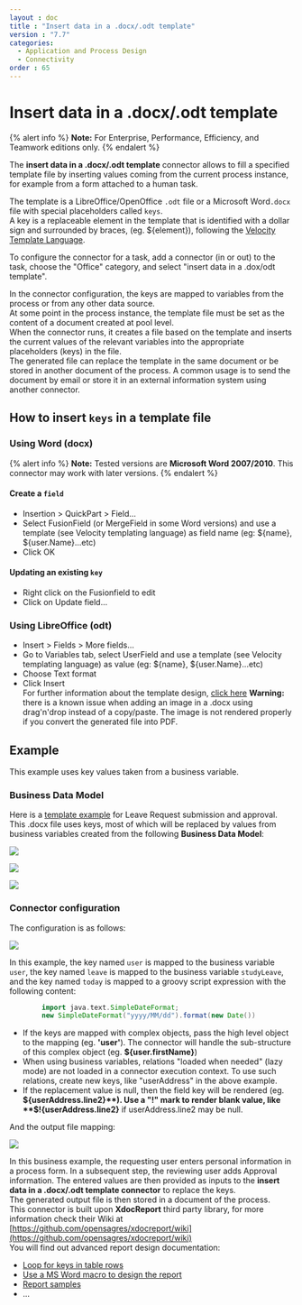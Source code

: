 ```yaml
---
layout : doc
title : "Insert data in a .docx/.odt template"
version : "7.7"
categories:
  - Application and Process Design
  - Connectivity
order : 65
---
```

# Insert data in a .docx/.odt template

{% alert info %}
**Note:** For Enterprise, Performance, Efficiency, and Teamwork editions only.
{% endalert %}

The **insert data in a .docx/.odt template** connector allows to fill a specified template file by inserting values coming from the current process instance, for example from a form attached to a human task.

The template is a LibreOffice/OpenOffice `.odt` file or a Microsoft Word`.docx` file with special placeholders called `keys`.  
A key is a replaceable element in the template that is identified with a dollar sign and surrounded by braces, (eg. ${element}), following the [Velocity Template Language](https://velocity.apache.org/engine/releases/velocity-1.7/user-guide.html).

To configure the connector for a task, add a connector (in or out) to the task, choose the "Office" category, and select "insert data in a .dox/odt template".

In the connector configuration, the keys are mapped to variables from the process or from any other data source.  
At some point in the process instance, the template file must be set as the content of a document created at pool level.  
When the connector runs, it creates a file based on the template and inserts the current values of the relevant variables into the appropriate placeholders (keys) in the file.  
The generated file can replace the template in the same document or be stored in another document of the process. A common usage is to send the document by email or store it in an external information system using another connector.

## How to insert `keys` in a template file

### Using Word (docx)

{% alert info %}
**Note:** Tested versions are **Microsoft Word 2007/2010**. This connector may work with later versions.
{% endalert %}

#### Create a `field`

* Insertion \> QuickPart \> Field...
* Select FusionField (or MergeField in some Word versions) and use a template (see Velocity templating language) as field name (eg: ${name}, ${user.Name}...etc)
* Click OK

#### Updating an existing `key`

* Right click on the Fusionfield to edit
* Click on Update field...

### Using LibreOffice (odt)

* Insert \> Fields \> More fields...
* Go to Variables tab, select UserField and use a template (see Velocity templating language) as value (eg: ${name}, ${user.Name}...etc)
* Choose Text format
* Click Insert  
For further information about the template design, [click here](https://code.google.com/p/xdocreport/wiki/DesignReport)
**Warning:** there is a known issue when adding an image in a .docx using drag'n'drop instead of a copy/paste. The image is not rendered properly if you convert the generated file into PDF.

## Example

This example uses key values taken from a business variable.

### Business Data Model

Here is a [template example](images/special_code/study-leave-template.docx) for Leave Request submission and approval.   
This .docx file uses keys, most of which will be replaced by values from business variables created from the following **Business Data Model**:

![](images/images-6_0/MyUser_Model_lazy.png)  

![](images/images-6_0/Address_Model.png)  

![](images/images-6_0/StudyLeave_Model.png)  

### Connector configuration

The configuration is as follows:  

![](images/images-6_0/document_templating_input_mappings.png)

In this example, the key named `user` is mapped to the business variable `user`, the key named `leave` is mapped to the business variable `studyLeave`, and the key named `today` is mapped to a groovy script expression with the following content:

```groovy
        import java.text.SimpleDateFormat;
        new SimpleDateFormat("yyyy/MM/dd").format(new Date())
```

* If the keys are mapped with complex objects, pass the high level object to the mapping (eg. **'user'**). The connector will handle the sub-structure of this complex object (eg. **${user.firstName}**)
* When using business variables, relations "loaded when needed" (lazy mode) are not loaded in a connector execution context. To use such relations, create new keys, like "userAddress" in the above example.
* If the replacement value is null, then the field key will be rendered (eg. **${userAddress.line2}**). Use a "!" mark to render blank value, like **$!{userAddress.line2}** if userAddress.line2 may be null.

And the output file mapping:  

![](images/images-6_0/document_templating_outputs.png)  

In this business example, the requesting user enters personal information in a process form. In a subsequent step, the reviewing user adds Approval information. The entered values are then provided as inputs to the **insert data in a .docx/.odt template connector** to replace the keys.  
The generated output file is then stored in a document of the process.  
This connector is built upon **XdocReport** third party library, for more information check their Wiki at [https://github.com/opensagres/xdocreport/wiki](https://github.com/opensagres/xdocreport/wiki)  
You will find out advanced report design documentation:

* [Loop for keys in table rows](https://github.com/opensagres/xdocreport/wiki/DocxReportingJavaMainListFieldAdvancedTable)
* [Use a MS Word macro to design the report](https://github.com/opensagres/xdocreport/wiki/DocxDesignReportMacro)
* [Report samples](https://github.com/opensagres/xdocreport.samples)
* ...
